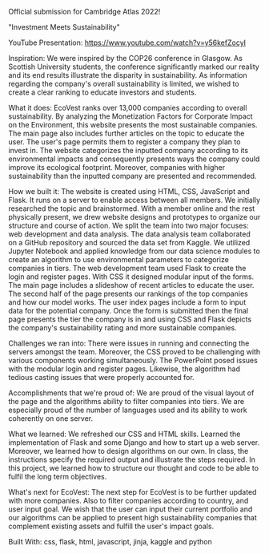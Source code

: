 Official submission for Cambridge Atlas 2022!

"Investment Meets Sustainability"

YouTube Presentation: https://www.youtube.com/watch?v=y56kefZocyI

Inspiration:
We were inspired by the COP26 conference in Glasgow. As Scottish University students, the conference significantly marked our reality and its end results illustrate the disparity in sustainability. 
As information regarding the company's overall sustainability is limited, we wished to create a clear ranking to educate investors and students.

What it does:
EcoVest ranks over 13,000 companies according to overall sustainability. By analyzing the Monetization Factors for Corporate Impact on the Environment, this website presents the most sustainable companies. 
The main page also includes further articles on the topic to educate the user. The user's page permits them to register a company they plan to invest in. 
The website categorizes the inputted company according to its environmental impacts and consequently presents ways the company could improve its ecological footprint. Moreover, companies with higher sustainability than the inputted company are presented and recommended.

How we built it:
The website is created using HTML, CSS, JavaScript and Flask. It runs on a server to enable access between all members. 
We initially researched the topic and brainstormed. With a member online and the rest physically present, we drew website designs and prototypes to organize our structure and course of action. 
We split the team into two major focuses: web development and data analysis. The data analysis team collaborated on a GitHub repository and sourced the data set from Kaggle. 
We utilized Jupyter Notebook and applied knowledge from our data science modules to create an algorithm to use environmental parameters to categorize companies in tiers. 
The web development team used Flask to create the login and register pages. With CSS it designed modular input of the forms. The main page includes a slideshow of recent articles to educate the user. 
The second half of the page presents our rankings of the top companies and how our model works. The user index pages include a form to input data for the potential company. Once the form is submitted then the final page presents the tier the company is in and using CSS and Flask depicts the company's sustainability rating and more sustainable companies.

Challenges we ran into:
There were issues in running and connecting the servers amongst the team. Moreover, the CSS proved to be challenging with various components working simultaneously. The PowerPoint posed issues with the modular login and register pages. Likewise, the algorithm had tedious casting issues that were properly accounted for.

Accomplishments that we're proud of:
We are proud of the visual layout of the page and the algorithms ability to filter companies into tiers. We are especially proud of the number of languages used and its ability to work coherently on one server.

What we learned:
We refreshed our CSS and HTML skills. Learned the implementation of Flask and some Django and how to start up a web server. 
Moreover, we learned how to design algorithms on our own. In class, the instructions specify the required output and illustrate the steps required. In this project, we learned how to structure our thought and code to be able to fulfil the long term objectives.

What's next for EcoVest:
The next step for EcoVest is to be further updated with more companies. Also to filter companies according to country, and user input goal. We wish that the user can input their current portfolio and our algorithms can be applied to present high sustainability companies that complement existing assets and fulfill the user's impact goals.

Built With:
css, flask, html, javascript, jinja, kaggle and python

